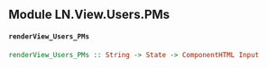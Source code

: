 ## Module LN.View.Users.PMs

#### `renderView_Users_PMs`

``` purescript
renderView_Users_PMs :: String -> State -> ComponentHTML Input
```


